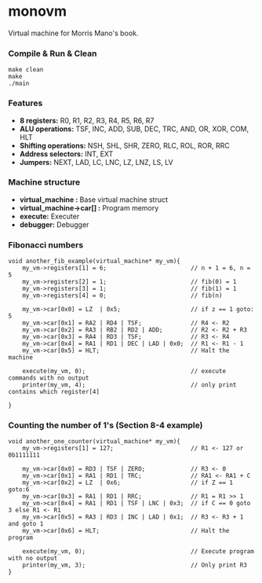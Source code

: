 monovm
======

Virtual machine for Morris Mano's book.

### Compile & Run & Clean

    make clean
    make
    ./main

### Features

  * **8 registers:** R0, R1, R2, R3, R4, R5, R6, R7
  * **ALU operations:** TSF, INC, ADD, SUB, DEC, TRC, AND, OR, XOR, COM, HLT
  * **Shifting operations:** NSH, SHL, SHR, ZERO, RLC, ROL, ROR, RRC
  * **Address selectors:** INT, EXT
  * **Jumpers:** NEXT, LAD, LC, LNC, LZ, LNZ, LS, LV

### Machine structure
  * **virtual_machine :** Base virtual machine struct
  * **virtual_machine->car[] :** Program memory
  * **execute:** Executer
  * **debugger:** Debugger

### Fibonacci numbers

    void another_fib_example(virtual_machine* my_vm){
        my_vm->registers[1] = 6;                        // n + 1 = 6, n = 5
        my_vm->registers[2] = 1;                        // fib(0) = 1
        my_vm->registers[3] = 1;                        // fib(1) = 1
        my_vm->registers[4] = 0;                        // fib(n)
        
        my_vm->car[0x0] = LZ  | 0x5;                    // if z == 1 goto: 5
        my_vm->car[0x1] = RA2 | RD4 | TSF;              // R4 <- R2
        my_vm->car[0x2] = RA3 | RB2 | RD2 | ADD;        // R2 <- R2 + R3
        my_vm->car[0x3] = RA4 | RD3 | TSF;              // R3 <- R4
        my_vm->car[0x4] = RA1 | RD1 | DEC | LAD | 0x0;  // R1 <- R1 - 1
        my_vm->car[0x5] = HLT;                          // Halt the machine
    
        execute(my_vm, 0);                              // execute commands with no output
        printer(my_vm, 4);                              // only print contains which register[4]
    
    }

### Counting the number of 1's (Section 8-4 example)

    void another_one_counter(virtual_machine* my_vm){
        my_vm->registers[1] = 127;                      // R1 <- 127 or 0b1111111
    
        my_vm->car[0x0] = RD3 | TSF | ZERO;             // R3 <- 0
        my_vm->car[0x1] = RA1 | RD1 | TRC;              // RA1 <- RA1 + C
        my_vm->car[0x2] = LZ  | 0x6;                    // if Z == 1 goto:6
        my_vm->car[0x3] = RA1 | RD1 | RRC;              // R1 = R1 >> 1
        my_vm->car[0x4] = RA1 | RD1 | TSF | LNC | 0x3;  // if C == 0 goto 3 else R1 <- R1
        my_vm->car[0x5] = RA3 | RD3 | INC | LAD | 0x1;  // R3 <- R3 + 1 and goto 1
        my_vm->car[0x6] = HLT;                          // Halt the program
    
        execute(my_vm, 0);                              // Execute program with no output
        printer(my_vm, 3);                              // Only print R3
    }

